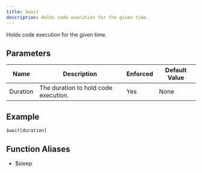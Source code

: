 ```yaml
---
title: $wait
description: Holds code execution for the given time.
---
```


Holds code execution for the given time.
## Parameters
|   Name   |             Description              | Enforced | Default Value |
|----------|--------------------------------------|----------|---------------|
| Duration | The duration to hold code execution. | Yes      | None          |
## Example
```eats
$wait[duration]
```
## Function Aliases
- $sleep